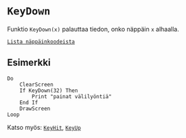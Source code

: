 `KeyDown`
==========

Funktio `KeyDown(x)` palauttaa tiedon, onko näppäin `x` alhaalla. 

[`Lista näppäinkoodeista`](manual:keycodes)

Esimerkki
----------

    Do
        ClearScreen
        If KeyDown(32) Then
            Print "painat välilyöntiä"
        End If
        DrawScreen
    Loop
    
Katso myös: [`KeyHit`](manual:keyhit), [`KeyUp`](manual:keyup)